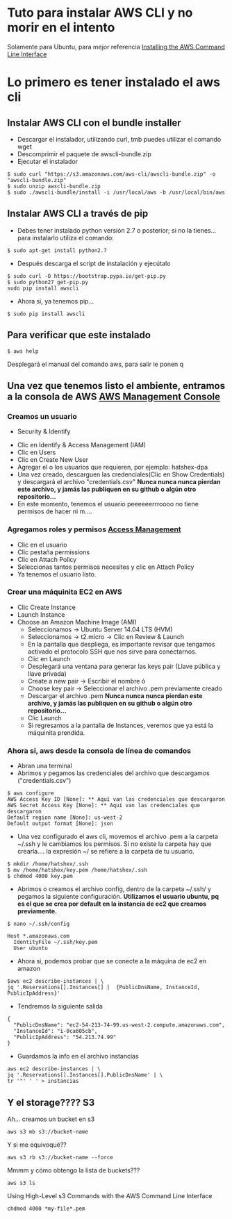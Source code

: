 # Tuto para instalar AWS CLI y no morir en el intento
Solamente para Ubuntu, para mejor referencia [Installing the AWS Command Line Interface](http://docs.aws.amazon.com/cli/latest/userguide/installing.html#install-bundle-other-os)

# Lo primero es tener instalado el aws cli

## Instalar AWS CLI con el bundle installer
* Descargar el instalador, utilizando curl, tmb puedes utilizar el comando wget
* Descomprimir el paquete de awscli-bundle.zip
* Ejecutar el instalador

``` shell
$ sudo curl "https://s3.amazonaws.com/aws-cli/awscli-bundle.zip" -o "awscli-bundle.zip"
$ sudo unzip awscli-bundle.zip
$ sudo ./awscli-bundle/install -i /usr/local/aws -b /usr/local/bin/aws
``` 

## Instalar AWS CLI a través de pip
* Debes tener instalado python versión 2.7 o posterior; si no la tienes... para instalarlo utiliza el comando:
```shell
$ sudo apt-get install python2.7
```
* Después descarga el script de instalación y ejecútalo
```shell
$ sudo curl -O https://bootstrap.pypa.io/get-pip.py
$ sudo python27 get-pip.py
sudo pip install awscli
```
* Ahora si, ya tenemos pip... 
```shell
$ sudo pip install awscli
```

## Para verificar que este instalado 
```shell
$ aws help
```
Desplegará el manual del comando aws, para salir le ponen q

## Una vez que tenemos listo el ambiente, entramos a la consola de AWS [AWS Management Console](https://aws.amazon.com/console/)

### Creamos un usuario
* Security & Identify
- Clic en Identify & Access Management (IAM)
- Clic en Users
- Clic en Create New User
- Agregar el o los usuarios que requieren, por ejemplo: hatshex-dpa
- Una vez creado, descarguen las credenciales(Clic en Show Credentials) y descargará el archivo "credentials.csv" **Nunca nunca nunca pierdan este archivo, y jamás las publiquen en su github o algún otro repositorio...**
- En este momento, tenemos el usuario peeeeeerrroooo no tiene permisos de hacer ni m....

### Agregamos roles y permisos [Access Management](http://docs.aws.amazon.com/IAM/latest/UserGuide/access.html)
* Clic en el usuario
* Clic pestaña permissions
* Clic en Attach Policy
* Seleccionas tantos permisos necesites y clic en Attach Policy
* Ya tenemos el usuario listo.

### Crear una máquinita EC2 en AWS
* Clic Create Instance
* Launch Instance
* Choose an Amazon Machine Image (AMI)
  - Seleccionamos -> Ubuntu Server 14.04 LTS (HVM)
  - Seleccionamos -> t2.micro -> Clic en Review & Launch
  - En la pantalla que despliega, es importante revisar que tengamos activado el protocolo SSH que nos sirve para conectarnos.
  - Clic en Launch
  - Desplegará una ventana para generar las keys pair (Llave pública y llave privada)
  - Create a new pair -> Escribir el nombre
  ó
  - Choose key pair -> Seleccionar el archivo .pem previamente creado
  - Descargar el archivo .pem **Nunca nunca nunca pierdan este archivo, y jamás las publiquen en su github o algún otro repositorio...**
  - Clic Launch
  - Si regresamos a la pantalla de Instances, veremos que ya está la máquinita prendida.

### Ahora si, aws desde la consola de línea de comandos
* Abran una terminal
* Abrimos y pegamos las credenciales del archivo que descargamos ("credentials.csv")
```shell
$ aws configure
AWS Access Key ID [None]: ** Aquí van las credenciales que descargaron
AWS Secret Access Key [None]: ** Aquí van las credenciales que descargaron
Default region name [None]: us-west-2
Default output format [None]: json
```
* Una vez configurado el aws cli, movemos el archivo .pem a la carpeta ~/.ssh y le cambiamos los permisos. Si no existe la carpeta hay que crearla.... la expresión ~/ se refiere a la carpeta de tu usuario.

``` shell
$ mkdir /home/hatshex/.ssh
$ mv /home/hatshex/key.pem /home/hatshex/.ssh
$ chdmod 4000 key.pem
```
* Abrimos o creamos el archivo config, dentro de la carpeta ~/.ssh/ y pegamos la siguiente configuración. **Utilizamos el usuario ubuntu, pq es el que se crea por default en la instancia de ec2 que creamos previamente.**
```shell
$ nano ~/.ssh/config
```
```shell
Host *.amazonaws.com
  IdentityFile ~/.ssh/key.pem
  User ubuntu
```
* Ahora si, podemos probar que se conecte a la máquina de ec2 en amazon
```shell
$aws ec2 describe-instances | \
jq '.Reservations[].Instances[] |  {PublicDnsName, InstanceId, PublicIpAddress}'
```
* Tendremos la siguiente salida
```shell
{
  "PublicDnsName": "ec2-54-213-74-99.us-west-2.compute.amazonaws.com",
  "InstanceId": "i-0ca605cb",
  "PublicIpAddress": "54.213.74.99"
}
```
* Guardamos la info en el archivo instancias
```shell
aws ec2 describe-instances | \
jq '.Reservations[].Instances[].PublicDnsName' | \
tr '"' ' ' > instancias
```

## Y el storage???? S3
Ah... creamos un bucket en s3
```shell
aws s3 mb s3://bucket-name
```
Y si me equivoqué??
```shell
aws s3 rb s3://bucket-name --force
```
Mmmm y cómo obtengo la lista de buckets???
```shell
aws s3 ls
```

Using High-Level s3 Commands with the AWS Command Line Interface
``` shell
chdmod 4000 *my-file*.pem
```
